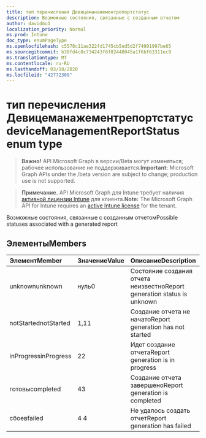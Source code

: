 ```yaml
---
title: тип перечисления Девицеманажементрепортстатус
description: Возможные состояния, связанные с созданным отчетом
author: davidmu1
localization_priority: Normal
ms.prod: Intune
doc_type: enumPageType
ms.openlocfilehash: c5578c11ae322fd1745cb5ed5d2f74091997be65
ms.sourcegitcommit: b38fd4c8c734243f6f82448045a1f6bf63311ec9
ms.translationtype: MT
ms.contentlocale: ru-RU
ms.lasthandoff: 03/18/2020
ms.locfileid: "42772309"
---
```

# <a name="devicemanagementreportstatus-enum-type"></a><span data-ttu-id="21ec7-103">тип перечисления Девицеманажементрепортстатус</span><span class="sxs-lookup"><span data-stu-id="21ec7-103">deviceManagementReportStatus enum type</span></span>

> <span data-ttu-id="21ec7-104">**Важно!** API Microsoft Graph в версии/Beta могут изменяться; рабочее использование не поддерживается.</span><span class="sxs-lookup"><span data-stu-id="21ec7-104">**Important:** Microsoft Graph APIs under the /beta version are subject to change; production use is not supported.</span></span>

> <span data-ttu-id="21ec7-105">**Примечание.** API Microsoft Graph для Intune требует наличия [активной лицензии Intune](https://go.microsoft.com/fwlink/?linkid=839381) для клиента.</span><span class="sxs-lookup"><span data-stu-id="21ec7-105">**Note:** The Microsoft Graph API for Intune requires an [active Intune license](https://go.microsoft.com/fwlink/?linkid=839381) for the tenant.</span></span>

<span data-ttu-id="21ec7-106">Возможные состояния, связанные с созданным отчетом</span><span class="sxs-lookup"><span data-stu-id="21ec7-106">Possible statuses associated with a generated report</span></span>

## <a name="members"></a><span data-ttu-id="21ec7-107">Элементы</span><span class="sxs-lookup"><span data-stu-id="21ec7-107">Members</span></span>
|<span data-ttu-id="21ec7-108">Элемент</span><span class="sxs-lookup"><span data-stu-id="21ec7-108">Member</span></span>|<span data-ttu-id="21ec7-109">Значение</span><span class="sxs-lookup"><span data-stu-id="21ec7-109">Value</span></span>|<span data-ttu-id="21ec7-110">Описание</span><span class="sxs-lookup"><span data-stu-id="21ec7-110">Description</span></span>|
|:---|:---|:---|
|<span data-ttu-id="21ec7-111">unknown</span><span class="sxs-lookup"><span data-stu-id="21ec7-111">unknown</span></span>|<span data-ttu-id="21ec7-112">нуль</span><span class="sxs-lookup"><span data-stu-id="21ec7-112">0</span></span>|<span data-ttu-id="21ec7-113">Состояние создания отчета неизвестно</span><span class="sxs-lookup"><span data-stu-id="21ec7-113">Report generation status is unknown</span></span>|
|<span data-ttu-id="21ec7-114">notStarted</span><span class="sxs-lookup"><span data-stu-id="21ec7-114">notStarted</span></span>|<span data-ttu-id="21ec7-115">1,1</span><span class="sxs-lookup"><span data-stu-id="21ec7-115">1</span></span>|<span data-ttu-id="21ec7-116">Создание отчета не начато</span><span class="sxs-lookup"><span data-stu-id="21ec7-116">Report generation has not started</span></span>|
|<span data-ttu-id="21ec7-117">inProgress</span><span class="sxs-lookup"><span data-stu-id="21ec7-117">inProgress</span></span>|<span data-ttu-id="21ec7-118">2</span><span class="sxs-lookup"><span data-stu-id="21ec7-118">2</span></span>|<span data-ttu-id="21ec7-119">Идет создание отчета</span><span class="sxs-lookup"><span data-stu-id="21ec7-119">Report generation is in progress</span></span>|
|<span data-ttu-id="21ec7-120">готовы</span><span class="sxs-lookup"><span data-stu-id="21ec7-120">completed</span></span>|<span data-ttu-id="21ec7-121">4</span><span class="sxs-lookup"><span data-stu-id="21ec7-121">3</span></span>|<span data-ttu-id="21ec7-122">Создание отчета завершено</span><span class="sxs-lookup"><span data-stu-id="21ec7-122">Report generation is completed</span></span>|
|<span data-ttu-id="21ec7-123">сбоев</span><span class="sxs-lookup"><span data-stu-id="21ec7-123">failed</span></span>|<span data-ttu-id="21ec7-124">4 </span><span class="sxs-lookup"><span data-stu-id="21ec7-124">4</span></span>|<span data-ttu-id="21ec7-125">Не удалось создать отчет</span><span class="sxs-lookup"><span data-stu-id="21ec7-125">Report generation has failed</span></span>|



